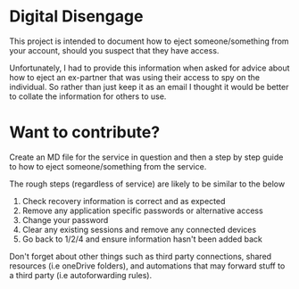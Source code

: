 # Digital Disengage
This project is intended to document how to eject someone/something from your account, should you suspect that they have access. 

Unfortunately, I had to provide this information when asked for advice about how to eject an ex-partner that was using their access to spy on the individual. So rather than just keep it as an email I thought it would be better to collate the information for others to use.

# Want to contribute?
Create an MD file for the service in question and then a step by step guide to how to eject someone/something from the service.

The rough steps (regardless of service) are likely to be similar to the below

1. Check recovery information is correct and as expected
2. Remove any application specific passwords or alternative access
3. Change your password
4. Clear any existing sessions and remove any connected devices
5. Go back to 1/2/4 and ensure information hasn't been added back

Don't forget about other things such as third party connections, shared resources (i.e oneDrive folders), and automations that may forward stuff to a third party (i.e autoforwarding rules).
